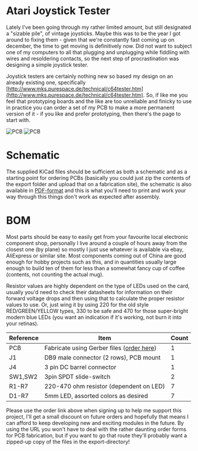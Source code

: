 # Atari Joystick Tester

Lately I've been going through my rather limited amount, but still designated a "sizable pile", of vintage joysticks. Maybe this was to be the year I got around to fixing them - given that we're constantly fast coming up on december, the time to get moving is definitively now. Did not want to subject one of my computers to all that plugging and unplugging while fiddling with wires and resoldering contacts, so the next step of procrastination was designing a simple joystick tester.

Joystick testers are certainly nothing new so based my design on an already existing one, specifically [http://www.mks.purespace.de/technical/c64tester.htm](http://www.mks.purespace.de/technical/c64tester.htm). So, if like me you feel that prototyping boards and the like are too unreliable and finicky to use in practice you can order a set of my PCB to make a more permanent version of it - if you like and prefer prototyping, then there's the page to start with.

![PCB](https://github.com/tebl/Atari-Joystick-Tester/raw/master/gallery/2018-11-18%2000.44.05.jpg)
![PCB](https://github.com/tebl/Atari-Joystick-Tester/raw/master/gallery/2018-11-18%2001.25.23.jpg)


# Schematic
The supplied KiCad files should be sufficient as both a schematic and as a  starting point for ordering PCBs (basically you could just zip the contents of the export folder and upload that on a fabrication site), the schematic is also available in [PDF-format](https://github.com/tebl/Atari-Joystick-Tester/raw/master/export/Atari%20Joystick%20Tester.pdf) and this is what you'll need to print and work your way through this things don't work as expected after assembly.

# BOM
Most parts should be easy to easily get from your favourite local electronic component shop, personally I live around a couple of hours away from the closest one (by plane) so mostly I just use whatever is available via ebay, AliExpress or similar site. Most components coming out of China are good enough for hobby projects such as this, and in quantities usually large enough to build ten of them for less than a somewhat fancy cup of coffee (contents, not counting the actual mug).

Resistor values are highly dependent on the type of LEDs used on the card, usually you'd need to check their datasheets for information on their forward voltage drops and then using that to calculate the proper resistor values to use. Or, just wing it by using 220 for the old style RED/GREEN/YELLOW types, 330 to be safe and 470 for those super-bright modern blue LEDs (you want an indication if it's working, not burn it into your retinas).

| Reference               | Item                                   | Count |
| ----------------------- | -------------------------------------- | ----- |
| PCB                     | Fabricate using Gerber files ([order here](https://www.pcbway.com/project/shareproject/Atari_Joystick_Tester.html?inviteid=88707))  |     1 |
| J1                      | DB9 male connector (2 rows), PCB mount |     1 |
| J4                      | 3 pin DC barrel connector              |     1 |
| SW1,SW2                 | 3pin SPDT slide-switch                 |     2 |
| R1-R7                   | 220-470 ohm resistor (dependent on LED)|     7 | 
| D1-R7                   | 5mm LED, assorted colors as desired    |     7 | 

Please use the order link above when signing up to help me support this project, I'll get a small discount on future orders and hopefully that means I can afford to keep developing new and exciting modules in the future. By using the URL you won't have to deal with the rather daunting order forms for PCB fabrication, but if you want to go that route they'll probably want a zipped-up copy of the files in the export-directory!